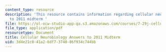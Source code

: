 ```yaml
---
content_type: resource
description: 'This resource contains information regarding cellular neurobiology answers
  to 2011 midterm '
file: https://ol-ocw-studio-app-qa.s3.amazonaws.com/courses/7-29j-cellular-neurobiology-spring-2012/3d4e21c841a26df7374086f934c744bb_MIT7_29JS12_Midterm11Ans.pdf
file_type: application/pdf
resourcetype: Document
title: Cellular Neurobiology Answers to 2011 Midterm
uid: 3d4e21c8-41a2-6df7-3740-86f934c744bb
---
```

